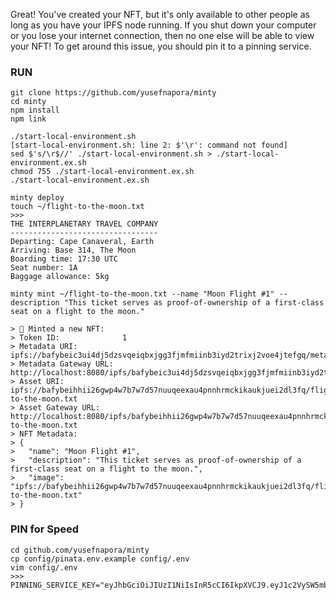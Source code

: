 Great! You've created your NFT, but it's only available to other people as long as you have your IPFS node running. 
If you shut down your computer or you lose your internet connection, then no one else will be able to view your NFT! 
To get around this issue, you should pin it to a pinning service.
### RUN
```
git clone https://github.com/yusefnapora/minty
cd minty
npm install
npm link

./start-local-environment.sh
[start-local-environment.sh: line 2: $'\r': command not found]
sed $'s/\r$//' ./start-local-environment.sh > ./start-local-environment.ex.sh
chmod 755 ./start-local-environment.ex.sh
./start-local-environment.ex.sh

minty deploy
touch ~/flight-to-the-moon.txt
>>>
THE INTERPLANETARY TRAVEL COMPANY
---------------------------------
Departing: Cape Canaveral, Earth
Arriving: Base 314, The Moon
Boarding time: 17:30 UTC
Seat number: 1A
Baggage allowance: 5kg 

minty mint ~/flight-to-the-moon.txt --name "Moon Flight #1" --description "This ticket serves as proof-of-ownership of a first-class seat on a flight to the moon."

> 🌿 Minted a new NFT:
> Token ID:              1
> Metadata URI:          ipfs://bafybeic3ui4dj5dzsvqeiqbxjgg3fjmfmiinb3iyd2trixj2voe4jtefgq/metadata.json
> Metadata Gateway URL:  http://localhost:8080/ipfs/bafybeic3ui4dj5dzsvqeiqbxjgg3fjmfmiinb3iyd2trixj2voe4jtefgq/metadata.json
> Asset URI:             ipfs://bafybeihhii26gwp4w7b7w7d57nuuqeexau4pnnhrmckikaukjuei2dl3fq/flight-to-the-moon.txt
> Asset Gateway URL:     http://localhost:8080/ipfs/bafybeihhii26gwp4w7b7w7d57nuuqeexau4pnnhrmckikaukjuei2dl3fq/flight-to-the-moon.txt
> NFT Metadata:
> {
>   "name": "Moon Flight #1",
>   "description": "This ticket serves as proof-of-ownership of a first-class seat on a flight to the moon.",
>   "image": "ipfs://bafybeihhii26gwp4w7b7w7d57nuuqeexau4pnnhrmckikaukjuei2dl3fq/flight-to-the-moon.txt"
> }
```
### PIN for Speed
```
cd github.com/yusefnapora/minty
cp config/pinata.env.example config/.env
vim config/.env
>>>
PINNING_SERVICE_KEY="eyJhbGciOiJIUzI1NiIsInR5cCI6IkpXVCJ9.eyJ1c2VySW5mb3JtYXRpb24iOnsia..."


```

